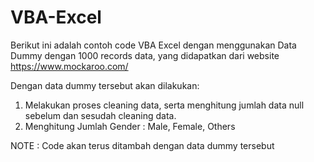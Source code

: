 # VBA-Excel

Berikut ini adalah contoh code VBA Excel dengan menggunakan Data Dummy dengan 1000 records data, yang didapatkan dari website https://www.mockaroo.com/

Dengan data dummy tersebut akan dilakukan:

1) Melakukan proses cleaning data, serta menghitung jumlah data null sebelum dan sesudah cleaning data.
2) Menghitung Jumlah Gender : Male, Female, Others





NOTE : Code akan terus ditambah dengan data dummy tersebut
